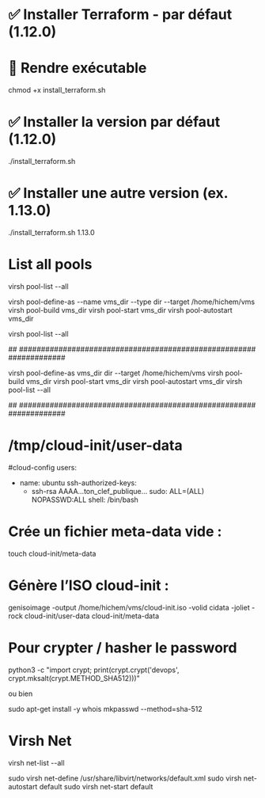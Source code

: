 
# ✅ Installer Terraform - par défaut (1.12.0)

# 🧼 Rendre exécutable

chmod +x install_terraform.sh

# ✅ Installer la version par défaut (1.12.0)

./install_terraform.sh


# ✅ Installer une autre version (ex. 1.13.0)

./install_terraform.sh 1.13.0



# List all pools

virsh pool-list --all

virsh pool-define-as --name vms_dir --type dir --target /home/hichem/vms
virsh pool-build vms_dir 
virsh pool-start vms_dir 
virsh pool-autostart vms_dir 

virsh pool-list --all


## ###################################################################

virsh pool-define-as vms_dir dir --target /home/hichem/vms
virsh pool-build vms_dir
virsh pool-start vms_dir
virsh pool-autostart vms_dir
virsh pool-list --all


## ###################################################################


# /tmp/cloud-init/user-data
#cloud-config
users:
  - name: ubuntu
    ssh-authorized-keys:
      - ssh-rsa AAAA...ton_clef_publique...
    sudo: ALL=(ALL) NOPASSWD:ALL
    shell: /bin/bash

# Crée un fichier meta-data vide :

touch cloud-init/meta-data

# Génère l’ISO cloud-init :

genisoimage -output /home/hichem/vms/cloud-init.iso -volid cidata -joliet -rock cloud-init/user-data cloud-init/meta-data


# Pour crypter / hasher le password 
python3 -c "import crypt; print(crypt.crypt('devops', crypt.mksalt(crypt.METHOD_SHA512)))"

ou bien

sudo apt-get install -y whois
mkpasswd --method=sha-512



# Virsh Net
virsh net-list --all

sudo virsh net-define /usr/share/libvirt/networks/default.xml
sudo virsh net-autostart default
sudo virsh net-start default